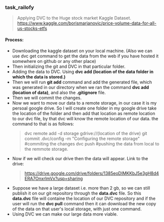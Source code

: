 ### task_railofy
> Applying DVC to the Huge stock market Kaggle Dataset.
> https://www.kaggle.com/borismarjanovic/price-volume-data-for-all-us-stocks-etfs

#### Process: 
* Downloading the kaggle dataset on your local machine. (Also we can use dvc get command to get the data from the web if you have hosted it somewhere on github or any other place)
* Then initializing the git and DVC in that particular folder.
* Adding the data to DVC. Using **dvc add (location of the data folder in which the data is  stored.)**
* Then we will run **git add** command and add the generated file, which was generated in our directory when we ran the command **dvc add (location of data)**, and also the **.gitignore** file.
* Then we will commit the changes.
* Now we want to move our data to a remote storage, in our case it is my persoal google drive. So I will create one folder in my google drive take the location of the folder and then add that location as remote location to our dvc file, by that dvc will know the remote location of our data. the command to that is as follows:
    > dvc remote add -d storage gdrive://(location of the drive)
    > git commit .dvc/config -m "Configuring the remote storage" #commiting the changes
    > dvc push #pushing the data from local to the remmote storage.
* Now if we will check our drive then the data will appear. Link to the drive: 
   >  https://drive.google.com/drive/folders/1385eoDIMKKbJ5e3gH8d4ERA7OnxrlmVx?usp=sharing
*  Suppose we have a large dataset i.e. more than 2 gb, so we can still publish it on our git repository through the **data.dvc** file. So this **data.dvc** file will containe the location of our DVC repository and if the user will run the **dvc pull** command then it can download the new copy of the data on that user's local storage, with just one command.
*  Using DVC we can make our large data more viable.

